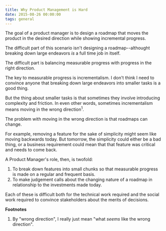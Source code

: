 ```yaml
---
title: Why Product Management is Hard
date: 2015-08-26 00:00:00
tags: general
---
```


The goal of a product manager is to design a roadmap
that moves the product in the desired direction
while showing incremental progress.

The difficult part of this scenario isn't designing
a roadmap--althought breaking down large endeavors
_is_ a full time job in itself.

The difficult part is balancing measurable progress
with progress in the right direction.

The key to measurable progress is incrementalism.
I don't think I need to convince anyone that breaking
down large endeavors into smaller tasks is a good thing.

But the thing about smaller tasks is that sometimes they involve
introducing complexity and friction. In even other words, sometimes
incrementalism means moving in the wrong direction<sup>1</sup>.

The problem with moving in the wrong direction is that
roadmaps can change.

For example, removing a feature for the sake of simplicity might
seem like moving backwards today. But tomorrow, the simplicity
could either be a bad thing, or a business requirement could mean
that that feature was critical and needs to come back.

A Product Manager's role, then, is twofold:

1. To break down features into small chunks so that measurable
   progress is made on a regular and frequent basis.
1. To make judgement calls about the changing nature of a roadmap
   in relationship to the investments made today.

Each of these is difficult both for the technical work required
and the social work required to convince stakeholders about the merits
of decisions.

**Footnotes**

1. By "wrong direction", I really just mean "what _seems_ like the
   wrong direction".

